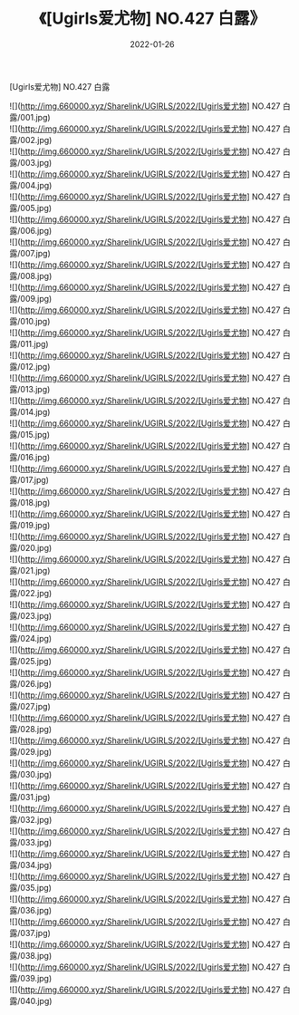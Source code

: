 ﻿---
layout: post
title:  《[Ugirls爱尤物] NO.427 白露》
date:   2022-01-26
img: http://img.660000.xyz/Sharelink/UGIRLS/2022/[Ugirls爱尤物] NO.427 白露/000.jpg
categories: [美女, 清纯, 唯美]
---

[Ugirls爱尤物] NO.427 白露

 ![](http://img.660000.xyz/Sharelink/UGIRLS/2022/[Ugirls爱尤物] NO.427 白露/001.jpg) <br>![](http://img.660000.xyz/Sharelink/UGIRLS/2022/[Ugirls爱尤物] NO.427 白露/002.jpg) <br>![](http://img.660000.xyz/Sharelink/UGIRLS/2022/[Ugirls爱尤物] NO.427 白露/003.jpg) <br>![](http://img.660000.xyz/Sharelink/UGIRLS/2022/[Ugirls爱尤物] NO.427 白露/004.jpg) <br>![](http://img.660000.xyz/Sharelink/UGIRLS/2022/[Ugirls爱尤物] NO.427 白露/005.jpg) <br>![](http://img.660000.xyz/Sharelink/UGIRLS/2022/[Ugirls爱尤物] NO.427 白露/006.jpg) <br>![](http://img.660000.xyz/Sharelink/UGIRLS/2022/[Ugirls爱尤物] NO.427 白露/007.jpg) <br>![](http://img.660000.xyz/Sharelink/UGIRLS/2022/[Ugirls爱尤物] NO.427 白露/008.jpg) <br>![](http://img.660000.xyz/Sharelink/UGIRLS/2022/[Ugirls爱尤物] NO.427 白露/009.jpg) <br>![](http://img.660000.xyz/Sharelink/UGIRLS/2022/[Ugirls爱尤物] NO.427 白露/010.jpg) <br>![](http://img.660000.xyz/Sharelink/UGIRLS/2022/[Ugirls爱尤物] NO.427 白露/011.jpg) <br>![](http://img.660000.xyz/Sharelink/UGIRLS/2022/[Ugirls爱尤物] NO.427 白露/012.jpg) <br>![](http://img.660000.xyz/Sharelink/UGIRLS/2022/[Ugirls爱尤物] NO.427 白露/013.jpg) <br>![](http://img.660000.xyz/Sharelink/UGIRLS/2022/[Ugirls爱尤物] NO.427 白露/014.jpg) <br>![](http://img.660000.xyz/Sharelink/UGIRLS/2022/[Ugirls爱尤物] NO.427 白露/015.jpg) <br>![](http://img.660000.xyz/Sharelink/UGIRLS/2022/[Ugirls爱尤物] NO.427 白露/016.jpg) <br>![](http://img.660000.xyz/Sharelink/UGIRLS/2022/[Ugirls爱尤物] NO.427 白露/017.jpg) <br>![](http://img.660000.xyz/Sharelink/UGIRLS/2022/[Ugirls爱尤物] NO.427 白露/018.jpg) <br>![](http://img.660000.xyz/Sharelink/UGIRLS/2022/[Ugirls爱尤物] NO.427 白露/019.jpg) <br>![](http://img.660000.xyz/Sharelink/UGIRLS/2022/[Ugirls爱尤物] NO.427 白露/020.jpg) <br>![](http://img.660000.xyz/Sharelink/UGIRLS/2022/[Ugirls爱尤物] NO.427 白露/021.jpg) <br>![](http://img.660000.xyz/Sharelink/UGIRLS/2022/[Ugirls爱尤物] NO.427 白露/022.jpg) <br>![](http://img.660000.xyz/Sharelink/UGIRLS/2022/[Ugirls爱尤物] NO.427 白露/023.jpg) <br>![](http://img.660000.xyz/Sharelink/UGIRLS/2022/[Ugirls爱尤物] NO.427 白露/024.jpg) <br>![](http://img.660000.xyz/Sharelink/UGIRLS/2022/[Ugirls爱尤物] NO.427 白露/025.jpg) <br>![](http://img.660000.xyz/Sharelink/UGIRLS/2022/[Ugirls爱尤物] NO.427 白露/026.jpg) <br>![](http://img.660000.xyz/Sharelink/UGIRLS/2022/[Ugirls爱尤物] NO.427 白露/027.jpg) <br>![](http://img.660000.xyz/Sharelink/UGIRLS/2022/[Ugirls爱尤物] NO.427 白露/028.jpg) <br>![](http://img.660000.xyz/Sharelink/UGIRLS/2022/[Ugirls爱尤物] NO.427 白露/029.jpg) <br>![](http://img.660000.xyz/Sharelink/UGIRLS/2022/[Ugirls爱尤物] NO.427 白露/030.jpg) <br>![](http://img.660000.xyz/Sharelink/UGIRLS/2022/[Ugirls爱尤物] NO.427 白露/031.jpg) <br>![](http://img.660000.xyz/Sharelink/UGIRLS/2022/[Ugirls爱尤物] NO.427 白露/032.jpg) <br>![](http://img.660000.xyz/Sharelink/UGIRLS/2022/[Ugirls爱尤物] NO.427 白露/033.jpg) <br>![](http://img.660000.xyz/Sharelink/UGIRLS/2022/[Ugirls爱尤物] NO.427 白露/034.jpg) <br>![](http://img.660000.xyz/Sharelink/UGIRLS/2022/[Ugirls爱尤物] NO.427 白露/035.jpg) <br>![](http://img.660000.xyz/Sharelink/UGIRLS/2022/[Ugirls爱尤物] NO.427 白露/036.jpg) <br>![](http://img.660000.xyz/Sharelink/UGIRLS/2022/[Ugirls爱尤物] NO.427 白露/037.jpg) <br>![](http://img.660000.xyz/Sharelink/UGIRLS/2022/[Ugirls爱尤物] NO.427 白露/038.jpg) <br>![](http://img.660000.xyz/Sharelink/UGIRLS/2022/[Ugirls爱尤物] NO.427 白露/039.jpg) <br>![](http://img.660000.xyz/Sharelink/UGIRLS/2022/[Ugirls爱尤物] NO.427 白露/040.jpg) <br>